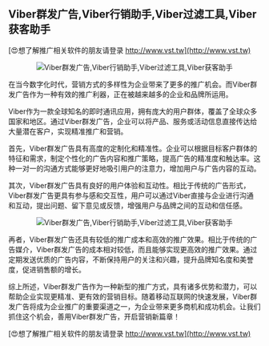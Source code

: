 ## **Viber群发广告,Viber行销助手,Viber过滤工具,Viber获客助手**

[😍想了解推广相关软件的朋友请登录 http://www.vst.tw](http://www.vst.tw)

 <center><img src="https://vst.tw/MP4/tuiguang/png/0.png" alt="Viber群发广告,Viber行销助手,Viber过滤工具,Viber获客助手"></center>

在当今数字化时代，营销方式的多样性为企业带来了更多的推广机会。而Viber群发广告作为一种有效的推广利器，正在被越来越多的企业和品牌所运用。

Viber作为一款全球知名的即时通讯应用，拥有庞大的用户群体，覆盖了全球众多国家和地区。通过Viber群发广告，企业可以将产品、服务或活动信息直接传达给大量潜在客户，实现精准推广和营销。

首先，Viber群发广告具有高度的定制化和精准性。企业可以根据目标客户群体的特征和需求，制定个性化的广告内容和推广策略，提高广告的精准度和触达率。这种一对一的沟通方式能够更好地吸引用户的注意力，增加用户与广告内容的互动。

其次，Viber群发广告具有良好的用户体验和互动性。相比于传统的广告形式，Viber群发广告更具有参与感和交互性，用户可以通过Viber直接与企业进行沟通和互动，提出问题、留下意见或反馈，增强用户与品牌之间的互动和信任感。

 <center><img src="https://vst.tw/MP4/tuiguang/png/5.png" alt="Viber群发广告,Viber行销助手,Viber过滤工具,Viber获客助手"></center>

再者，Viber群发广告还具有较低的推广成本和高效的推广效果。相比于传统的广告媒介，Viber群发广告的成本相对较低，而且能够实现更高效的推广效果。通过定期发送优质的广告内容，不断保持用户的关注和兴趣，提升品牌知名度和美誉度，促进销售额的增长。

综上所述，Viber群发广告作为一种新型的推广方式，具有诸多优势和潜力，可以帮助企业实现更精准、更有效的营销目标。随着移动互联网的快速发展，Viber群发广告将成为企业推广的重要渠道之一，为企业带来更多商机和成功机会。让我们抓住这个机会，善用Viber群发广告，开启营销新篇章！

[😍想了解推广相关软件的朋友请登录 http://www.vst.tw](http://www.vst.tw)



